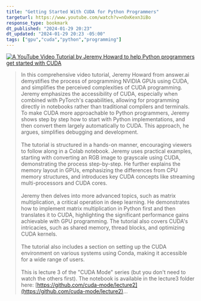 ```yaml
---
title: "Getting Started With CUDA for Python Programmers"
targeturl: https://www.youtube.com/watch?v=nOxKexn3iBo
response_type: bookmark
dt_published: "2024-01-29 20:23"
dt_updated: "2024-01-29 20:23 -05:00"
tags: ["gpu","cuda","python","programming"]
---
```


[![A YouTube Video Tutorial by Jeremy Howard to help Python programmers get started with CUDA](http://img.youtube.com/vi/nOxKexn3iBo/0.jpg)](https://www.youtube.com/watch?v=nOxKexn3iBo "A YouTube Video Tutorial by Jeremy Howard to help Python programmers get started with CUDA")

> In this comprehensive video tutorial, Jeremy Howard from answer.ai demystifies the process of programming NVIDIA GPUs using CUDA, and simplifies the perceived complexities of CUDA programming. Jeremy emphasizes the accessibility of CUDA, especially when combined with PyTorch's capabilities, allowing for programming directly in notebooks rather than traditional compilers and terminals. To make CUDA more approachable to Python programmers, Jeremy shows step by step how to start with Python implementations, and then convert them largely automatically to CUDA. This approach, he argues, simplifies debugging and development.  
> <br>
> The tutorial is structured in a hands-on manner, encouraging viewers to follow along in a Colab notebook. Jeremy uses practical examples, starting with converting an RGB image to grayscale using CUDA, demonstrating the process step-by-step. He further explains the memory layout in GPUs, emphasizing the differences from CPU memory structures, and introduces key CUDA concepts like streaming multi-processors and CUDA cores.  
> <br>
> Jeremy then delves into more advanced topics, such as matrix multiplication, a critical operation in deep learning. He demonstrates how to implement matrix multiplication in Python first and then translates it to CUDA, highlighting the significant performance gains achievable with GPU programming. The tutorial also covers CUDA's intricacies, such as shared memory, thread blocks, and optimizing CUDA kernels.  
> <br>
> The tutorial also includes a section on setting up the CUDA environment on various systems using Conda, making it accessible for a wide range of users.  
> <br>
> This is lecture 3 of the "CUDA Mode" series (but you don't need to watch the others first). The notebook is available in the lecture3 folder here: [https://github.com/cuda-mode/lecture2](https://github.com/cuda-mode/lecture2)...
